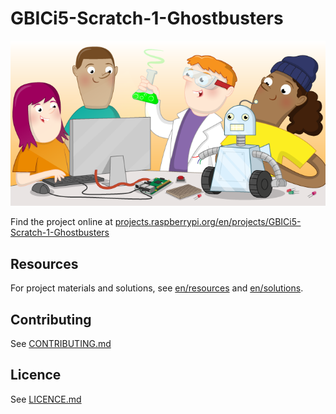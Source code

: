 # GBICi5-Scratch-1-Ghostbusters

![GBICi5-Scratch-1-Ghostbusters](banner.png)

Find the project online at [projects.raspberrypi.org/en/projects/GBICi5-Scratch-1-Ghostbusters](https://projects.raspberrypi.org/en/projects/GBICi5-Scratch-1-Ghostbusters)

## Resources
For project materials and solutions, see [en/resources](https://github.com/raspberrypilearning/GBICi5-Scratch-1-Ghostbusters/tree/master/en/resources) and [en/solutions](https://github.com/raspberrypilearning/GBICi5-Scratch-1-Ghostbusters/tree/master/en/solutions).

## Contributing
See [CONTRIBUTING.md](CONTRIBUTING.md)

## Licence
 See [LICENCE.md](LICENCE.md)